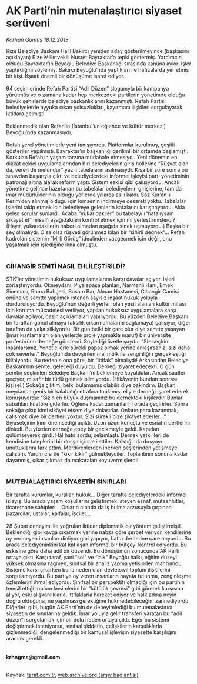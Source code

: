 # AK Parti’nin mutenalaştırıcı siyaset serüveni

*Korhan Gümüş 18.12.2013*

<div class="yazi">Rize Belediye Başkanı Halil Bakırcı yeniden aday gösterilmeyince (başkasını açıklayan) Rize Milletvekili Nusret Bayraktar’a tepki göstermiş. Yardımcısı olduğu Bayraktar’ın Beyoğlu Belediye Başkanlığı sırasında kanuna aykırı işler yaptırdığını söylemiş. Bakırcı Beyoğlu’nda yaptıkları ile hafızalarda yer etmiş bir kişi. İfşaatı önemli bir dönüşüme işaret ediyor.<br/><br/>94 seçimlerinde Refah Partisi “Adil Düzen” sloganıyla bir kampanya yürütmüş ve o zamana kadar hep merkezdeki partilerin yönetimde olduğu büyük şehirlerde belediye başkanlıklarını kazanmıştı. Refah Partisi belediyelerde ayyuka çıkan yolsuzlukları, kayırmacı ilişkileri sorgulayarak iktidara gelmişti.<br/><br/>Beklenmedik olan Refah’ın (İstanbul’un eğlence ve kültür merkezi) Beyoğlu’nda kazanmasıydı.<br/><br/>Refah yerel yönetimlerle yeni tanışıyordu. Platformlar kurulmuş, çeşitli gösteriler yapılmıştı. Bayraktar’ın başkanlığı gerilimli bir ortamda başlamıştı. Korkulan Refah’ın yaşam tarzına müdahale etmesiydi. Yeni dönemin en dikkat çekici uygulamalarından biri belediyelerin giriş hollerine “Rüşvet alan da, veren de melundur” yazılı tabelaların asılmasıydı. Kısa bir süre sonra bu sınavdan başarıyla çıktı ve belediyelerdeki informel işleyişi parti yönetiminin patronajı altına alarak reform yaptı. Sistem eskisi gibi çalışıyordu. Ancak yönetime gelince hazırlanan bu tabelalar belediyelerin girişlerine, tam da imar müdürlüklerinin olduğu yerlerde yıllarca asılı kaldı. Söz Kur’an-ı Kerim’den alınmış olduğu için kimsenin indirmeye cesareti yoktu. Tabelalar işlerini takip etmek için belediyeye gelenlerin kafalarını karıştırıyordu. Akla gelen sorular şunlardı: Acaba “yukarıdakiler” bu tabelayı (“hatalıysam şikâyet et” misali) aşağıdakileri kontrol etmek için mi yerleştirmişlerdi? (Hayır, yukarıdakilerin haberi olmadan aşağıda sinek uçmuyordu.) Başka bir şey olmalıydı. Olsa olsa rüşveti görünmez kılan bir “sihirli değnek”... Refah kadroları sistemin “Milli Görüş” idealinden vazgeçmek için değil, onu yaşatmak için işlediğine ikna olmuştu.<br/><br/><h3>CİHANGİR SEMTİ NASIL EHLİLEŞTİRİLDİ?</h3>STK’lar yönetimin hukuksuz uygulamalarına karşı davalar açıyor, işleri zorlaştırıyordu. Okmeydanı, Piyalepaşa planları, Narmanlı Hanı, Emek Sineması, Roma Bahçesi, Susam Bar, Alman Hastanesi, Cihangir Camisi önüne ve semtte yapılmak istenen sayısız inşaat hukuk yoluyla durduruluyordu. Beyoğlu’nun değerli yerleri olan yeşil alanları kültür mirası için koruma mücadelesi veriliyor, yapılan hukuksuz uygulamalara karşı davalar açılıyor, basın açıklamaları yapılıyordu. Bu yüzden Belediye Başkanı bir taraftan gönül almaya (aksilik çıkarmamalarını sağlamaya) çalışıyor, diğer taraftan da yaka silkiyordu. Bir gün belki bir çare olur diye semtte yaşayan (imar kısıtlamaları olan yerlerde proje yapmakla maruf) bir üniversite profesörünü derneğe gönderdi. Söylediği özetle şuydu: “Siz seçkin insanlarsınız. Yöneticilerle sürekli papaz olmak yerine anlaşırsanız, sizi daha çok severler.” Beyoğlu’nda devşirilen mal mülk ile zenginliğin gerçekleştiği biliniyordu. Bu nedenle ona göre, bir “ittifak” olmalıydı! Arkasından Belediye Başkanı’nın semte, geleceği duyuldu. Derneği ziyaret edecekti. O gün semtin seçkinleri Belediye Başkanı’nı beklemeye koyuldular. Ancak saatler geçiyor, misafir bir türlü gelmek bilmiyordu. (Hikâyenin bundan sonrası kişisel.) Sokağa çıktım, belki bulamamış olabilir diye bakındım. Başkan meydanda geniş bir kalabalığı etrafına toplamış, eliyle derneği işaret ederek konuşuyordu: “Sizin en büyük düşmanınız bu dernekteki kişilerdir. Bunlar sabahları kuaföre giderler. Öğlene kadar zamanlarını orada geçirirler. Sonra sokağa çıkıp kimi şikâyet etsem diye dolaşırlar. Onların para kazanmak, çalışmak diye bir dertleri yoktur. Sizi sürekli bize şikâyet ederler...” Siyasetçinin kimi önemsediği açıktı. Uzun uzun konuştu ve esnafın dertlerini dinledi. Bu yüzden derneğe epey bir gecikmeyle geldi. Kapıdan gülümseyerek girdi. Hâl hatır sordu, selamlaştı. Dernek yetkilileri de kendisine taleplerini bir dosya içinde ilettiler. Kalktığında dosyayı unuttuklarını fark ettim. Merdivenlerden inerken peşlerinden yetişmeye çalıştım. Yardımcısı ile “kıkır kıkır” gülmekteydiler. Toplantının sonuna kadar dayanmış, çıkar çıkmaz da makaraları koyuvermişlerdi!<br/><br/><h3>MUTENALAŞTIRICI SİYASETİN SINIRLARI</h3>Bir tarafta kurumlar, kurallar, hukuk... Diğer tarafta belediyelerdeki informel işleyiş. Bu arada yaşam koşullarını geliştirmek isteyen esnaf, müteahhitler, ticarethane sahipleri... Onların altında da iş bulma arzusuyla çırpınan pazarcılar, ustalar, kalfalar, işçiler...<br/><br/>28 Şubat deneyimi ile yoğrulan iktidar diplomatik bir yöntem geliştirmişti. Beklendiği gibi kavga çıkarmak yerine nabza göre şerbet veriyor, kendilerine oy vermeyen insanları dinliyor gibi yapıyor, hatta dertlerine çare arıyordu. Bu arada belediyeninkini kat kat aşan informel bir bütçeyi kontrol ediyordu. Bu eskisine göre daha adil bir düzendi. Bu dönüşümün sonucunda AK Parti ortaya çıktı. Karşı taraf, yani “sol” ve “laik” Beyoğlu halkı, eğitim düzeyi yüksek olmasına rağmen, sınıfsal bir analiz yapma yetisinden mahrumdu. Sisteme karşı çıkarken buna neden olan devletsivil toplum ilişkilerini sorgulamıyordu. Bu partiye oy veren insanların hayata tutunma, zenginleşme özlemlerini ihmal ediyordu. Sınıfsal bir perspektifi olmadığı için bu partinin temsil ettiği toplum kesimlerini bir “kötülük çevresi” gibi görerek karşısına alıyor, eski alışkanlıklarla, ittifaklarla hareket ediyor ve halk adına neyin doğru olduğuna, ne yapılması gerektiğine hükmedebileceğini zannediyordu. Diğerleri gibi, bugün AK Parti’nin de deneyimlediği bu mutenalaştırıcı siyasetin de sınırlarına geldik. İmar yoluyla gelir transferi yaratan bu “adil düzen”i sorgulamak için bir dolu neden ortaya çıktı. Eğer bu sistemi değiştirmek isteniyorsa, sınıfsal şiddetin, çelişkilerin karşıtlıklarla gizlenmediği, dengelenmediği bir kamusal işleyişin siyasette karşılığını aramak gerekli.<br/><br/><br/><b>krhngms@gmail.com<br/></b><br/>
</div>

Kaynak: [taraf.com.tr](http://www.taraf.com.tr:80/korhan-gumus/makale-ak-parti-nin-mutenalastirici-siyaset-seruveni.htm), [web.archive.org (arşiv bağlantısı)](http://web.archive.org/web/20131220014916/http://www.taraf.com.tr:80/korhan-gumus/makale-ak-parti-nin-mutenalastirici-siyaset-seruveni.htm)
